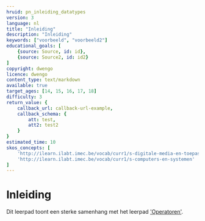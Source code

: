 ```yaml
---
hruid: pn_inleiding_datatypes
version: 3
language: nl
title: "Inleiding"
description: "Inleiding"
keywords: ["voorbeeld", "voorbeeld2"]
educational_goals: [
    {source: Source, id: id}, 
    {source: Source2, id: id2}
]
copyright: dwengo
licence: dwengo
content_type: text/markdown
available: true
target_ages: [14, 15, 16, 17, 18]
difficulty: 3
return_value: {
    callback_url: callback-url-example,
    callback_schema: {
        att: test,
        att2: test2
    }
}
estimated_time: 10
skos_concepts: [
    'http://ilearn.ilabt.imec.be/vocab/curr1/s-digitale-media-en-toepassingen', 
    'http://ilearn.ilabt.imec.be/vocab/curr1/s-computers-en-systemen'
]
---
```


# Inleiding

Dit leerpad toont een sterke samenhang met het leerpad ['Operatoren'](https://www.dwengo.org/learning-path.html?hruid=pn_operatoren&language=nl&te=true&source_page=%2Fpython_programming%2F&source_title=%20Programmeren%20in%20Python#pn_inleiding_operatoren;nl;3).